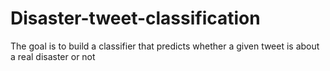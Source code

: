 # Disaster-tweet-classification
The goal is to build a classifier that predicts whether a given tweet is about a real disaster or not
